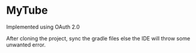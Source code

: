 # MyTube

Implemented using OAuth 2.0

After cloning the project, sync the gradle files else the IDE will throw some unwanted error.
